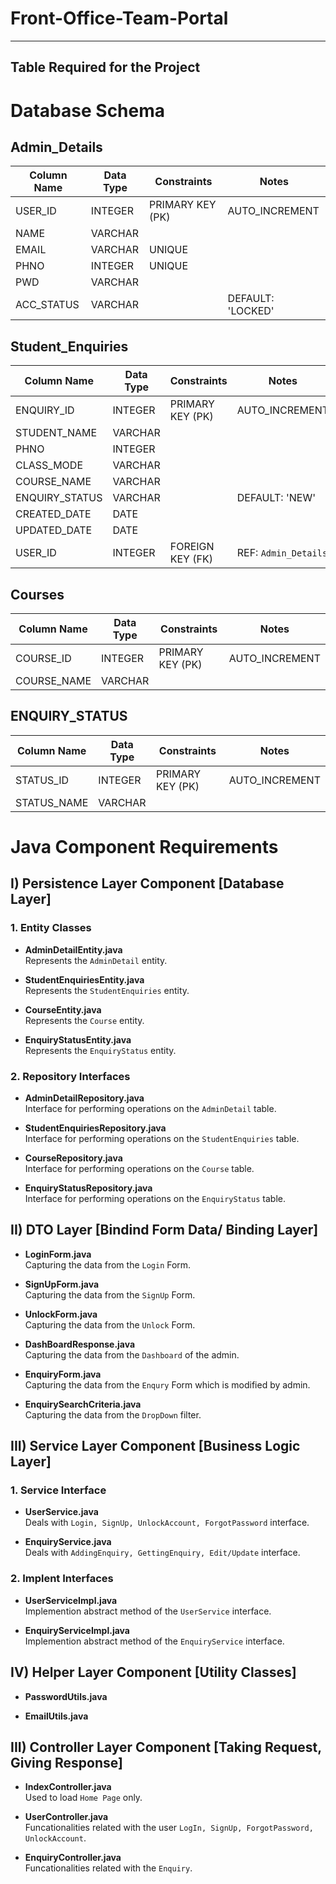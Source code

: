 # Front-Office-Team-Portal

---------------------------------------------------
Table Required for the Project
---------------------------------------------------

# Database Schema

## Admin_Details
| Column Name  | Data Type | Constraints        | Notes              |
|--------------|-----------|-------------------|--------------------|
| USER_ID      | INTEGER   | PRIMARY KEY (PK)   | AUTO_INCREMENT     |
| NAME         | VARCHAR   |                   |                    |
| EMAIL        | VARCHAR   | UNIQUE             |                    |
| PHNO         | INTEGER   | UNIQUE             |                    |
| PWD          | VARCHAR   |                   |                    |
| ACC_STATUS   | VARCHAR   |                   | DEFAULT: 'LOCKED'  |

## Student_Enquiries
| Column Name      | Data Type | Constraints        | Notes              |
|------------------|-----------|-------------------|--------------------|
| ENQUIRY_ID       | INTEGER   | PRIMARY KEY (PK)   | AUTO_INCREMENT     |
| STUDENT_NAME     | VARCHAR   |                   |                    |
| PHNO             | INTEGER   |                   |                    |
| CLASS_MODE       | VARCHAR   |                   |                    |
| COURSE_NAME      | VARCHAR   |                   |                    |
| ENQUIRY_STATUS   | VARCHAR   |                   | DEFAULT: 'NEW'     |
| CREATED_DATE     | DATE      |                   |                    |
| UPDATED_DATE     | DATE      |                   |                    |
| USER_ID          | INTEGER   | FOREIGN KEY (FK)  | REF: `Admin_Details` |

## Courses
| Column Name  | Data Type | Constraints        | Notes              |
|--------------|-----------|-------------------|--------------------|
| COURSE_ID    | INTEGER   | PRIMARY KEY (PK)   | AUTO_INCREMENT     |
| COURSE_NAME  | VARCHAR   |                   |                    |

## ENQUIRY_STATUS
| Column Name  | Data Type | Constraints        | Notes              |
|--------------|-----------|-------------------|--------------------|
| STATUS_ID    | INTEGER   | PRIMARY KEY (PK)   | AUTO_INCREMENT     |
| STATUS_NAME  | VARCHAR   |                   |                    |


# Java Component Requirements

## I) Persistence Layer Component [Database Layer]

### 1. Entity Classes
- **AdminDetailEntity.java**  
  Represents the `AdminDetail` entity.

- **StudentEnquiriesEntity.java**  
  Represents the `StudentEnquiries` entity.

- **CourseEntity.java**  
  Represents the `Course` entity.

- **EnquiryStatusEntity.java**  
  Represents the `EnquiryStatus` entity.

### 2. Repository Interfaces
- **AdminDetailRepository.java**  
  Interface for performing operations on the `AdminDetail` table.

- **StudentEnquiriesRepository.java**  
  Interface for performing operations on the `StudentEnquiries` table.

- **CourseRepository.java**  
  Interface for performing operations on the `Course` table.

- **EnquiryStatusRepository.java**  
  Interface for performing operations on the `EnquiryStatus` table.

## II) DTO Layer [Bindind Form Data/ Binding Layer]  

- **LoginForm.java**  
  Capturing the data from the `Login` Form.

- **SignUpForm.java**  
  Capturing the data from the `SignUp` Form.

- **UnlockForm.java**  
  Capturing the data from the `Unlock` Form.

- **DashBoardResponse.java**  
  Capturing the data from the `Dashboard` of the admin.

- **EnquiryForm.java**  
  Capturing the data from the `Enqury` Form which is modified by admin.

- **EnquirySearchCriteria.java**  
  Capturing the data from the `DropDown` filter.

## III) Service Layer Component [Business Logic Layer]

### 1. Service Interface
- **UserService.java**  
  Deals with `Login, SignUp, UnlockAccount, ForgotPassword` interface.

- **EnquiryService.java**  
  Deals with `AddingEnquiry, GettingEnquiry, Edit/Update` interface.

### 2. Implent Interfaces
- **UserServiceImpl.java**  
  Implemention abstract method of the `UserService` interface.

- **EnquiryServiceImpl.java**  
  Implemention abstract method of the `EnquiryService` interface.


## IV) Helper Layer Component [Utility Classes]
- **PasswordUtils.java** 

- **EmailUtils.java**  


## III) Controller Layer Component [Taking Request, Giving Response]

- **IndexController.java**  
  Used to load `Home Page` only.

- **UserController.java**  
  Funcationalities related with the user `LogIn, SignUp, ForgotPassword, UnlockAccount`.

- **EnquiryController.java**  
  Funcationalities related with the `Enquiry`.  



